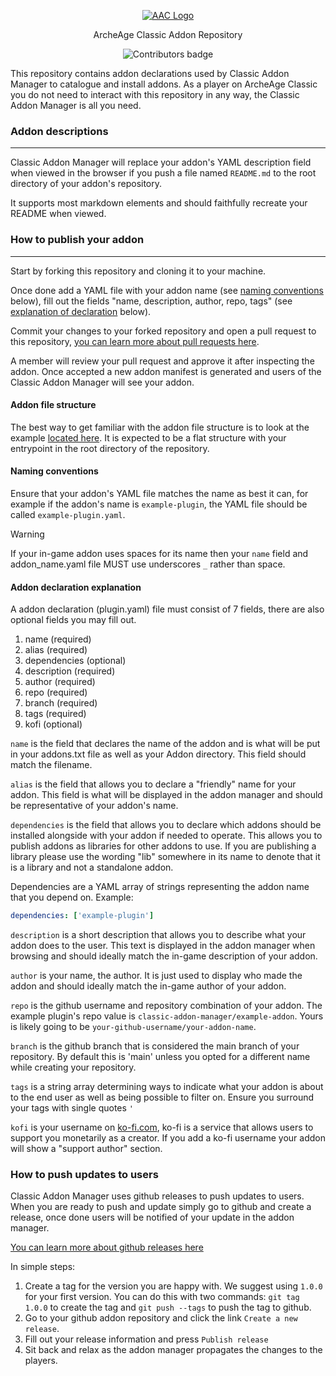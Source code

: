 <p align="center">
  <a href="https://aa-classic.com">
    <img src="https://aa-classic.com/_ipx/h_45&f_webp/img/logo.png" alt="AAC Logo">
  </a>
</p>

<p align="center">ArcheAge Classic Addon Repository</p>

<p align="center">
  <img src="https://img.shields.io/github/contributors-anon/classic-addon-manager/addons" alt="Contributors badge" />
</p>

This repository contains addon declarations used by Classic Addon Manager to catalogue and install addons.
As a player on ArcheAge Classic you do not need to interact with this repository in any way, the Classic Addon Manager is all you need.

### Addon descriptions
---
Classic Addon Manager will replace your addon's YAML description field when viewed in the browser if you push a file named `README.md` to the root directory of your addon's repository.

It supports most markdown elements and should faithfully recreate your README when viewed.

### How to publish your addon
---

Start by forking this repository and cloning it to your machine.

Once done add a YAML file with your addon name (see [naming conventions](#naming-conventions) below),
fill out the fields "name, description, author, repo, tags" (see [explanation of declaration](#addon-declaration-explanation) below).

Commit your changes to your forked repository and open a pull request to this repository, [you can learn more about pull requests here](https://docs.github.com/en/pull-requests/collaborating-with-pull-requests/proposing-changes-to-your-work-with-pull-requests/creating-a-pull-request).

A member will review your pull request and approve it after inspecting the addon. Once accepted a new addon manifest is generated and users of the Classic Addon Manager will see your addon.

#### Addon file structure
The best way to get familiar with the addon file structure is to look at the example [located here](https://github.com/classic-addon-manager/example-plugin).
It is expected to be a flat structure with your entrypoint in the root directory of the repository.

#### Naming conventions
Ensure that your addon's YAML file matches the name as best it can, for example if the addon's name is `example-plugin`, the YAML file should be called `example-plugin.yaml`.
> [!WARNING]
> If your in-game addon uses spaces for its name then your `name` field and addon_name.yaml file MUST use underscores `_` rather than space.

#### Addon declaration explanation
A addon declaration (plugin.yaml) file must consist of 7 fields, there are also optional fields you may fill out.

1. name (required)
2. alias (required)
3. dependencies (optional)
4. description (required)
5. author (required)
6. repo (required)
7. branch (required)
8. tags (required)
9. kofi (optional)

`name` is the field that declares the name of the addon and is what will be put in your addons.txt file as well as your Addon directory. This field should match the filename.

`alias` is the field that allows you to declare a "friendly" name for your addon. This field is what will be displayed in the addon manager and should be representative of your addon's name.

`dependencies` is the field that allows you to declare which addons should be installed alongside with your addon if needed to operate. This allows you to publish addons as libraries for other addons to use.
If you are publishing a library please use the wording "lib" somewhere in its name to denote that it is a library and not a standalone addon.

Dependencies are a YAML array of strings representing the addon name that you depend on.
Example: 
```YAML
dependencies: ['example-plugin']
```

`description` is a short description that allows you to describe what your addon does to the user. This text is displayed in the addon manager when browsing and should ideally match the in-game description of your addon.

`author` is your name, the author. It is just used to display who made the addon and should ideally match the in-game author of your addon.

`repo` is the github username and repository combination of your addon. The example plugin's repo value is `classic-addon-manager/example-addon`. Yours is likely going to be `your-github-username/your-addon-name`.

`branch` is the github branch that is considered the main branch of your repository. By default this is 'main' unless you opted for a different name while creating your repository.

`tags` is a string array determining ways to indicate what your addon is about to the end user as well as being possible to filter on. Ensure you surround your tags with single quotes `'`

`kofi` is your username on [ko-fi.com](https://ko-fi.com), ko-fi is a service that allows users to support you monetarily as a creator. If you add a ko-fi username your addon will show a "support author" section.

### How to push updates to users
Classic Addon Manager uses github releases to push updates to users.
When you are ready to push and update simply go to github and create a release, once done users will be notified of your update in the addon manager.

[You can learn more about github releases here](https://docs.github.com/en/repositories/releasing-projects-on-github/managing-releases-in-a-repository)

In simple steps:

1. Create a tag for the version you are happy with. We suggest using `1.0.0` for your first version. You can do this with two commands: `git tag 1.0.0` to create the tag and `git push --tags` to push the tag to github.
2. Go to your github addon repository and click the link `Create a new release`.
3. Fill out your release information and press `Publish release`
4. Sit back and relax as the addon manager propagates the changes to the players.


